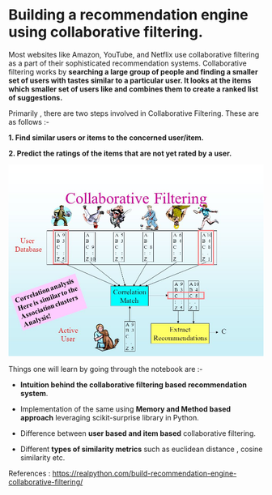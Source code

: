 # Building a recommendation engine using collaborative filtering.

Most websites like Amazon, YouTube, and Netflix use collaborative filtering as a part of their sophisticated recommendation systems.
Collaborative filtering works by **searching a large group of people and finding a smaller set of users with tastes similar to a particular user. It looks at the items which smaller set of users like and combines them to create a ranked list of suggestions.**

Primarily , there are two steps involved in Collaborative Filtering. These are as follows :-

**1. Find similar users or items to the concerned user/item.**

**2. Predict the ratings of the items that are not yet rated by a user.**

![](images/Collaborative_Filtering.jpg)

Things one will learn by going through the notebook are :-

- **Intuition behind the collaborative filtering based recommendation system**.

- Implementation of the same using **Memory and Method based approach** leveraging scikit-surprise library in Python.

- Difference between **user based and item based** collaborative filtering. 

- Different **types of similarity metrics** such as euclidean distance , cosine similarity etc.

References :  https://realpython.com/build-recommendation-engine-collaborative-filtering/
